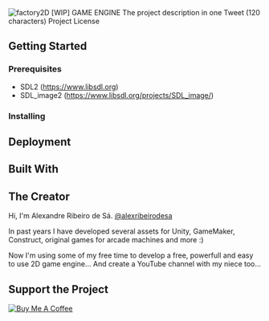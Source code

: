 <img src="https://static.tumblr.com/shtsffw/Rqzpxwdr0/logo.png" alt="factory2D [WIP] GAME ENGINE">
The project description in one Tweet (120 characters)
Project License

## Getting Started
### Prerequisites
* SDL2 (https://www.libsdl.org)
* SDL_image2 (https://www.libsdl.org/projects/SDL_image/)

### Installing

## Deployment

## Built With

## The Creator
Hi, I'm Alexandre Ribeiro de Sá. <a href="https://www.instagram.com/alexribeirodesa" target="_blank">@alexribeirodesa</a>

In past years I have developed several assets for Unity, GameMaker, Construct, original games for arcade machines and more :)

Now I'm using some of my free time to develop a free, powerfull and easy to use 2D game engine... And create a YouTube channel with my niece too...

## Support the Project
<a href="https://www.buymeacoffee.com/yWQrz9kq2" target="_blank"><img src="https://bmc-cdn.nyc3.digitaloceanspaces.com/BMC-button-images/custom_images/orange_img.png" alt="Buy Me A Coffee" style="height: auto !important;width: auto !important;" ></a>
